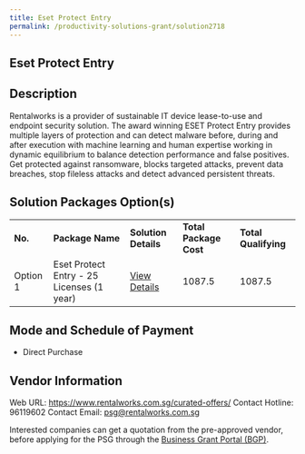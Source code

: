 ```yaml
---
title: Eset Protect Entry
permalink: /productivity-solutions-grant/solution2718
---
```


## Eset Protect Entry

## Description

Rentalworks is a provider of sustainable IT device lease-to-use and endpoint security solution. The award winning ESET Protect Entry provides multiple layers of protection and can detect malware before, during and after execution with machine learning and human expertise working in dynamic equilibrium to balance detection performance and false positives. Get protected against ransomware, blocks targeted attacks, prevent data breaches, stop fileless attacks and detect advanced persistent threats.

## Solution Packages Option(s)

<table>
<tr>
<td><b>No.</b></td>
<td><b>Package Name</b></td>
<td><b>Solution Details</b></td>
<td><b>Total Package Cost</b></td>
<td><b>Total Qualifying</b></td>
</tr>
<tr>
<td>Option 1</td>
<td>Eset Protect Entry - 25 Licenses (1 year)</td>
<td><a href='https://www.gobusiness.gov.sg/images/psg/Rentalworks_20210245_Desensitised_Annex_3_Part_3.pdf'>View Details</a></td>
<td>1087.5</td>
<td>1087.5</td>
</tr>
</table>

## Mode and Schedule of Payment

 - Direct Purchase

## Vendor Information

 Web URL: https://www.rentalworks.com.sg/curated-offers/ 
Contact Hotline: 96119602 
Contact Email: psg@rentalworks.com.sg 


Interested companies can get a quotation from the pre-approved vendor, before applying for the PSG through the <a href='https://www.businessgrants.gov.sg/'>Business Grant Portal (BGP)</a>.
